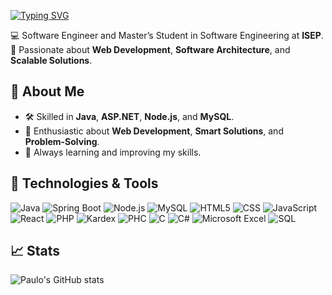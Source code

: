 [![Typing SVG](https://readme-typing-svg.herokuapp.com/?color=00bfbf&size=35&center=true&vCenter=true&width=1000&lines=👋+Hi,+I’m+Paulo+Abreu!;Welcome!+:%29)](https://git.io/typing-svg)

💻 Software Engineer and Master’s Student in Software Engineering at **ISEP**.  
🚀 Passionate about **Web Development**, **Software Architecture**, and **Scalable Solutions**.  

## 🌟 About Me
- 🛠 Skilled in **Java**, **ASP.NET**, **Node.js**, and **MySQL**.  
- 🧩 Enthusiastic about **Web Development**, **Smart Solutions**, and **Problem-Solving**.  
- 📖 Always learning and improving my skills.  

## 🔧 Technologies & Tools
![Java](https://img.shields.io/badge/Java-ED8B00?style=for-the-badge&logo=java&logoColor=white)
![Spring Boot](https://img.shields.io/badge/Spring%20Boot-6DB33F?style=for-the-badge&logo=springboot&logoColor=white)
![Node.js](https://img.shields.io/badge/Node.js-43853D?style=for-the-badge&logo=node.js&logoColor=white)
![MySQL](https://img.shields.io/badge/MySQL-4479A1?style=for-the-badge&logo=mysql&logoColor=white)
![HTML5](https://img.shields.io/badge/HTML5-E34F26?style=for-the-badge&logo=html5&logoColor=white)
![CSS](https://img.shields.io/badge/CSS-1572B6?style=for-the-badge&logo=css3&logoColor=white)
![JavaScript](https://img.shields.io/badge/JavaScript-F7DF1E?style=for-the-badge&logo=javascript&logoColor=black)
![React](https://img.shields.io/badge/React-61DAFB?style=for-the-badge&logo=react&logoColor=black)
![PHP](https://img.shields.io/badge/PHP-777BB4?style=for-the-badge&logo=php&logoColor=white)
![Kardex](https://img.shields.io/badge/Kardex-009688?style=for-the-badge)
![PHC](https://img.shields.io/badge/PHC-003366?style=for-the-badge&logo=none)
![C](https://img.shields.io/badge/C-00599C?style=for-the-badge&logo=c&logoColor=white)
![C#](https://img.shields.io/badge/C%23-239120?style=for-the-badge&logo=csharp&logoColor=white)
![Microsoft Excel](https://img.shields.io/badge/Microsoft%20Excel-217346?style=for-the-badge&logo=microsoftexcel&logoColor=white)
![SQL](https://img.shields.io/badge/SQL-CC2927?style=for-the-badge&logo=microsoftsqlserver&logoColor=white)

## 📈 Stats
![Paulo's GitHub stats](https://github-readme-stats.vercel.app/api?username=PauloAbreu&show_icons=true&theme=dark)
